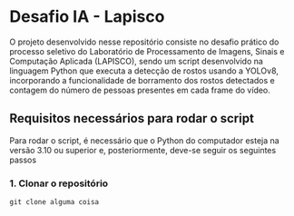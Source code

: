 # Desafio IA - Lapisco

O projeto desenvolvido nesse repositório consiste no desafio prático do processo seletivo do Laboratório de Processamento de Imagens, Sinais e Computação Aplicada (LAPISCO), sendo um script desenvolvido na linguagem Python que executa a detecção de rostos usando a YOLOv8, incorporando a funcionalidade de borramento dos rostos detectados e contagem do número de pessoas presentes em cada frame do vídeo.

## Requisitos necessários para rodar o script

Para rodar o script, é necessário que o Python do computador esteja na versão 3.10 ou superior e, posteriormente, deve-se seguir os seguintes passos

### 1. Clonar o repositório


```git clone alguma coisa```
